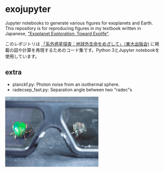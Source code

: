 # exojupyter
Jupyter notebooks to generate various figures for exoplanets and Earth. This repository is for reproducing figures in my textbook written in Japanese, ["Exoplanet Exploration: Toward Exolife"](http://www.utp.or.jp/book/b345372.html).

このレポジトリは [「系外惑星探査：地球外生命をめざして」（東大出版会)](http://www.utp.or.jp/book/b345372.html) に掲載の図や計算を再現するためのコード集です。Python 3とJupyter notebookを使用しています。


## extra

- planckf.py: Photon noise from an isothermal sphere.
- radecsep_fast.py: Separation angle between two "radec"s

<img src="https://github.com/HajimeKawahara/exojupyter/blob/master/fig/circular.jpg" Titie="explanation" Width=300px>
